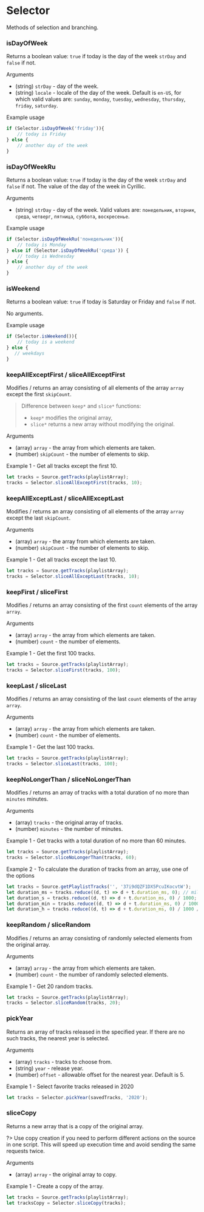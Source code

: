 # Selector

Methods of selection and branching.

### isDayOfWeek

Returns a boolean value: `true` if today is the day of the week `strDay` and `false` if not.

Arguments
- (string) `strDay` - day of the week.
- (string) `locale` - locale of the day of the week. Default is `en-US`, for which valid values are: `sunday`, `monday`, `tuesday`, `wednesday`, `thursday`, `friday`, `saturday`.

Example usage
```js
if (Selector.isDayOfWeek('friday')){
    // today is Friday
} else {
    // another day of the week
}
```

### isDayOfWeekRu

Returns a boolean value: `true` if today is the day of the week `strDay` and `false` if not. The value of the day of the week in Cyrillic.

Arguments
- (string) `strDay` - day of the week. Valid values are: `понедельник`, `вторник`, `среда`, `четверг`, `пятница`, `суббота`, `воскресенье`.

Example usage
```js
if (Selector.isDayOfWeekRu('понедельник')){
    // today is Monday
} else if (Selector.isDayOfWeekRu('среда')) {
    // today is Wednesday
} else {
    // another day of the week
}
```

### isWeekend

Returns a boolean value: `true` if today is Saturday or Friday and `false` if not.

No arguments.

Example usage
```js
if (Selector.isWeekend()){
    // today is a weekend
} else {
   // weekdays
}
```

### keepAllExceptFirst / sliceAllExceptFirst

Modifies / returns an array consisting of all elements of the array `array` except the first `skipCount`.

> Difference between `keep*` and `slice*` functions:
> 
> - `keep*` modifies the original array,
> - `slice*` returns a new array without modifying the original.

Arguments
- (array) `array` - the array from which elements are taken.
- (number) `skipCount` - the number of elements to skip.

Example 1 - Get all tracks except the first 10.
```js
let tracks = Source.getTracks(playlistArray);
tracks = Selector.sliceAllExceptFirst(tracks, 10);
```

### keepAllExceptLast / sliceAllExceptLast

Modifies / returns an array consisting of all elements of the array `array` except the last `skipCount`.

Arguments
- (array) `array` - the array from which elements are taken.
- (number) `skipCount` - the number of elements to skip.

Example 1 - Get all tracks except the last 10.
```js
let tracks = Source.getTracks(playlistArray);
tracks = Selector.sliceAllExceptLast(tracks, 10);
```

### keepFirst / sliceFirst

Modifies / returns an array consisting of the first `count` elements of the array `array`.

Arguments
- (array) `array` - the array from which elements are taken.
- (number) `count` - the number of elements.

Example 1 - Get the first 100 tracks.
```js
let tracks = Source.getTracks(playlistArray);
tracks = Selector.sliceFirst(tracks, 100);
```

### keepLast / sliceLast

Modifies / returns an array consisting of the last `count` elements of the array `array`.

Arguments
- (array) `array` - the array from which elements are taken.
- (number) `count` - the number of elements.

Example 1 - Get the last 100 tracks.
```js
let tracks = Source.getTracks(playlistArray);
tracks = Selector.sliceLast(tracks, 100);
```

### keepNoLongerThan / sliceNoLongerThan

Modifies / returns an array of tracks with a total duration of no more than `minutes` minutes.

Arguments
- (array) `tracks` - the original array of tracks.
- (number) `minutes` - the number of minutes.

Example 1 - Get tracks with a total duration of no more than 60 minutes.
```js
let tracks = Source.getTracks(playlistArray);
tracks = Selector.sliceNoLongerThan(tracks, 60);
```

Example 2 - To calculate the duration of tracks from an array, use one of the options
```js
let tracks = Source.getPlaylistTracks('', '37i9dQZF1DX5PcuIKocvtW');
let duration_ms = tracks.reduce((d, t) => d + t.duration_ms, 0); // milliseconds
let duration_s = tracks.reduce((d, t) => d + t.duration_ms, 0) / 1000; // seconds
let duration_min = tracks.reduce((d, t) => d + t.duration_ms, 0) / 1000 / 60; // minutes
let duration_h = tracks.reduce((d, t) => d + t.duration_ms, 0) / 1000 / 60 / 60; // hours
```

### keepRandom / sliceRandom

Modifies / returns an array consisting of randomly selected elements from the original array.

Arguments
- (array) `array` - the array from which elements are taken.
- (number) `count` - the number of randomly selected elements.

Example 1 - Get 20 random tracks.
```js
let tracks = Source.getTracks(playlistArray);
tracks = Selector.sliceRandom(tracks, 20);
```

### pickYear

Returns an array of tracks released in the specified year. If there are no such tracks, the nearest year is selected.

Arguments
- (array) `tracks` - tracks to choose from.
- (string) `year` - release year.
- (number) `offset` - allowable offset for the nearest year. Default is 5.

Example 1 - Select favorite tracks released in 2020
```js
let tracks = Selector.pickYear(savedTracks, '2020');
```

### sliceCopy

Returns a new array that is a copy of the original array.

?> Use copy creation if you need to perform different actions on the source in one script. This will speed up execution time and avoid sending the same requests twice.

Arguments
- (array) `array` - the original array to copy.

Example 1 - Create a copy of the array.
```js
let tracks = Source.getTracks(playlistArray);
let tracksCopy = Selector.sliceCopy(tracks);
```
